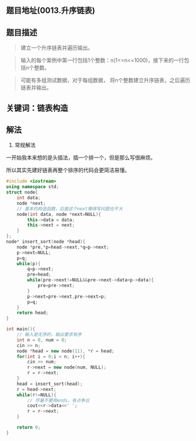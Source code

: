 ## 题目地址(0013.升序链表)

## 题目描述

> 建立一个升序链表并遍历输出。

> 输入的每个案例中第一行包括1个整数：n(1<=n<=1000)，接下来的一行包括n个整数。

> 可能有多组测试数据，对于每组数据， 将n个整数建立升序链表，之后遍历链表并输出。

## 关键词：链表构造

## 解法

1. 常规解法

一开始我本来想的是头插法，插一个排一个，但是那么写很麻烦。

所以其实先建好链表再整个排序的代码会更简洁易懂。

```cpp
#include <iostream>
using namespace std;
struct node{
	int data;
	node *next;
    // 基本的构造函数，后面这个next懒得写问题也不大    
    node(int data, node *next=NULL){
		this->data = data;
		this->next = next;
	}
};
node* insert_sort(node *head){
    node *pre,*p=head->next,*q=p->next;
    p->next=NULL;
    p=q;
    while(p){
        q=p->next;
        pre=head;
        while(pre->next!=NULL&&pre->next->data<p->data){
            pre=pre->next;
        }
        p->next=pre->next,pre->next=p;
        p=q;
    }
    return head;
}

int main(){
    // 输入是无序的，输出要求有序    
    int n = 0, num = 0;
    cin >> n;
    node *head = new node(11), *r = head;
    for(int i = 0;i < n; i++){
        cin >> num;
        r->next = new node(num, NULL);
        r = r->next;
    }
    head = insert_sort(head);
    r = head->next;
    while(r!=NULL){
        // 尽量不要用ends，有点争议        
        cout<<r->data<<' ';
        r = r->next;
    } 

    return 0;
}
```
